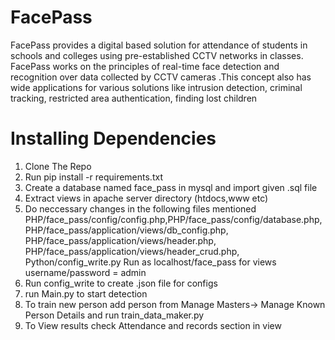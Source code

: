 # FacePass
FacePass provides a digital based solution for attendance of students in schools and  colleges using pre-established CCTV networks in classes.   FacePass works on the principles of real-time face detection and recognition over  data collected by CCTV cameras .This concept also has wide applications for various  solutions like intrusion detection, criminal tracking, restricted area authentication,  finding lost children
# Installing Dependencies
  1) Clone The Repo
  2) Run pip install -r requirements.txt 
  3) Create a database named face_pass in mysql and import given .sql file
  4) Extract views in apache server directory (htdocs,www etc)
  5) Do neccessary changes in the following files mentioned
      PHP/face_pass/config/config.php,PHP/face_pass/config/database.php,
      PHP/face_pass/application/views/db_config.php, PHP/face_pass/application/views/header.php,
      PHP/face_pass/application/views/header_crud.php, Python/config_write.py
      Run as localhost/face_pass for views 
      username/password = admin
  6) Run config_write to create .json file for configs
  7) run Main.py to start detection
  8) To train new person add person from Manage Masters-> Manage Known Person Details and run train_data_maker.py
  9) To View results check Attendance and records section in view
 
